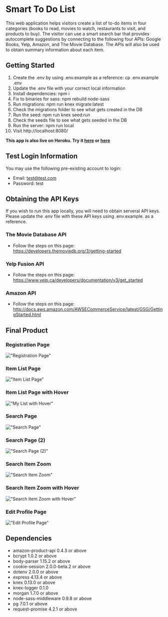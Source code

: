 # Smart To Do List

This web application helps visitors create a list of to-do items in four categories (books to read, movies to watch, restaurants to visit, and products to buy).  The visitor can use a smart search bar that provides autocomplete suggestions by connecting to the following four APIs: Google Books, Yelp, Amazon, and The Movie Database. The APIs will also be used to obtain summary information about each item.

## Getting Started

1. Create the .env by using .env.example as a reference: cp .env.example .env
2. Update the .env file with your correct local information
3. Install dependencies: npm i
4. Fix to binaries for sass: npm rebuild node-sass
5. Run migrations: npm run knex migrate:latest
6. Check the migrations folder to see what gets created in the DB
7. Run the seed: npm run knex seed:run
8. Check the seeds file to see what gets seeded in the DB
9. Run the server: npm run local
10. Visit http://localhost:8080/

**This app is also live on Heroku. Try it [here](https://smart-to-do-list.herokuapp.com/) or [here](https://smart-todo-list.herokuapp.com/)**

## Test Login Information

You may use the following pre-existing account to login:

- Email: test@test.com
- Password: test

## Obtaining the API Keys 

If you wish to run this app locally, you will need to obtain serveral API keys. Please update the .env file with these API keys using .env.example. as a reference.

### The Movie Database API

- Follow the steps on this page: https://developers.themoviedb.org/3/getting-started

### Yelp Fusion API

- Follow the steps on this page: https://www.yelp.ca/developers/documentation/v3/get_started

### Amazon API

- Follow the steps on this page: http://docs.aws.amazon.com/AWSECommerceService/latest/GSG/GettingStarted.html

## Final Product

### Registration Page
!["Registration Page"](https://github.com/vdutz/smart-todo-list/blob/master/docs/registration-page.png?raw=true)

### Item List Page
!["Item List Page"](https://github.com/vdutz/smart-todo-list/blob/master/docs/list-page.png?raw=true)

### Item List Page with Hover
!["My List with Hover"](https://github.com/vdutz/smart-todo-list/blob/master/docs/list-page-hover.png?raw=true)

### Search Page
!["Search Page"](https://github.com/vdutz/smart-todo-list/blob/master/docs/search-page.png?raw=true)

### Search Page (2)
!["Search Page (2)"](https://github.com/vdutz/smart-todo-list/blob/master/docs/search-page2.png?raw=true)

### Search Item Zoom
!["Search Item Zoom"](https://github.com/vdutz/smart-todo-list/blob/master/docs/search-item-zoom.png?raw=true)

### Search Item Zoom with Hover
!["Search Item Zoom with Hover"](https://github.com/vdutz/smart-todo-list/blob/master/docs/search-item-zoom-hover.png?raw=true)

### Edit Profile Page
!["Edit Profile Page"](https://github.com/vdutz/smart-todo-list/blob/master/docs/edit-profile-page.png?raw=true)

## Dependencies

- amazon-product-api 0.4.3 or above
- bcrypt 1.0.2 or above
- body-parser 1.15.2 or above
- cookie-session 2.0.0-beta.2 or above
- dotenv 2.0.0 or above
- express 4.13.4  or above
- knex 0.13.0 or above
- knex-logger 0.1.0
- morgan 1.7.0 or above
- node-sass-middleware 0.9.8 or above
- pg 7.0.1 or above
- request-promise 4.2.1 or above
